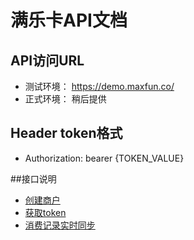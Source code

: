 # 满乐卡API文档

## API访问URL
   
  * 测试环境： https://demo.maxfun.co/
  * 正式环境： 稍后提供


##  Header token格式
  * Authorization: bearer {TOKEN_VALUE}


##接口说明
  * [创建商户](https://github.com/maxfunapi/api/create_merchant.md)
  * [获取token](https://github.com/maxfunapi/api/get_access_token.md)
  * [消费记录实时同步](https://github.com/maxfunapi/api/syn_transaction.md)
